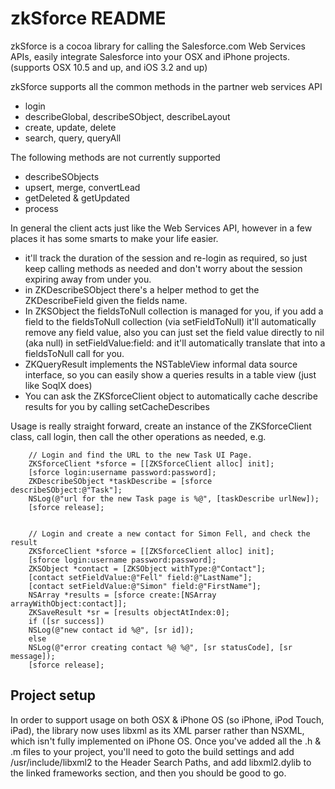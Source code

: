 # zkSforce README

zkSforce is a cocoa library for calling the Salesforce.com Web Services APIs, easily integrate Salesforce into your OSX and iPhone projects. (supports OSX 10.5 and up, and iOS 3.2 and up)

zkSforce supports all the common methods in the partner web services API
* login
* describeGlobal, describeSObject, describeLayout
* create, update, delete
* search, query, queryAll

The following methods are not currently supported
* describeSObjects
* upsert, merge, convertLead
* getDeleted & getUpdated
* process

In general the client acts just like the Web Services API, however in a few places it has some smarts to make your life easier.
* it'll track the duration of the session and re-login as required, so just keep calling methods as needed and don't worry about the session expiring away from under you.
* in ZKDescribeSObject there's a helper method to get the ZKDescribeField given the fields name.
* In ZKSObject the fieldsToNull collection is managed for you, if you add a field to the fieldsToNull collection (via setFieldToNull) it'll automatically remove any field value, also you can just set the field value directly to nil (aka null) in setFieldValue:field: and it'll automatically translate that into a fieldsToNull call for you.
* ZKQueryResult implements the NSTableView informal data source interface, so you can easily show a queries results in a table view (just like SoqlX does)
* You can ask the ZKSforceClient object to automatically cache describe results for you by calling setCacheDescribes


Usage is really straight forward, create an instance of the ZKSforceClient class, call login, then call the other operations as needed, e.g.

        // Login and find the URL to the new Task UI Page.
        ZKSforceClient *sforce = [[ZKSforceClient alloc] init];
        [sforce login:username password:password];
        ZKDescribeSObject *taskDescribe = [sforce describeSObject:@"Task"];
        NSLog(@"url for the new Task page is %@", [taskDescribe urlNew]);	
        [sforce release];


        // Login and create a new contact for Simon Fell, and check the result
        ZKSforceClient *sforce = [[ZKSforceClient alloc] init];
        [sforce login:username password:password];
        ZKSObject *contact = [ZKSObject withType:@"Contact"];
        [contact setFieldValue:@"Fell" field:@"LastName"];
        [contact setFieldValue:@"Simon" field:@"FirstName"];
        NSArray *results = [sforce create:[NSArray arrayWithObject:contact]];
        ZKSaveResult *sr = [results objectAtIndex:0];
        if ([sr success])
	    NSLog(@"new contact id %@", [sr id]);
        else
	    NSLog(@"error creating contact %@ %@", [sr statusCode], [sr message]);
        [sforce release];


## Project setup

In order to support usage on both OSX & iPhone OS (so iPhone, iPod Touch, iPad), the library now uses libxml as its XML parser rather than NSXML, which isn't fully implemented on iPhone OS. Once you've added all the .h & .m files to your project, you'll need to goto the build settings and add /usr/include/libxml2 to the Header Search Paths, and add libxml2.dylib to the linked frameworks section, and then you should be good to go.